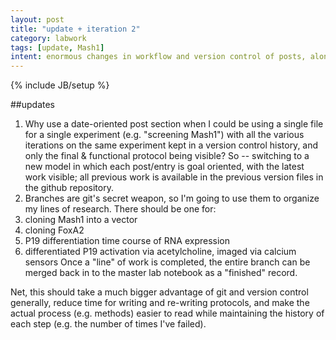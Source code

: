 ```yaml
---
layout: post
title: "update + iteration 2"
category: labwork
tags: [update, Mash1]
intent: enormous changes in workflow and version control of posts, along with re-starting most scientific lines of inquiry
---
```

{% include JB/setup %}

##updates

 1. Why use a date-oriented post section when I could be using a single file for a single experiment (e.g. "screening Mash1") with all the various iterations on the same experiment kept in a version control history, and only the final & functional protocol being visible?  So -- switching to a new model in which each post/entry is goal oriented, with the latest work visible; all previous work is available in the previous version files in the github repository.
 2. Branches are git's secret weapon, so I'm going to use them to organize my lines of research. There should be one for: 
   1. cloning Mash1 into a vector
   2. cloning FoxA2
   3. P19 differentiation time course of RNA expression
   4. differentiated P19 activation via acetylcholine, imaged via calcium sensors
  Once a "line" of work is completed, the entire branch can be merged back in to the master lab notebook as a "finished" record.

Net, this should take a much bigger advantage of git and version control generally, reduce time for writing and re-writing protocols, and make the actual process (e.g. methods) easier to read while maintaining the history of each step (e.g. the number of times I've failed).
